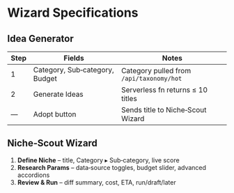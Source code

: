 # Wizard Specifications

## Idea Generator

| Step | Fields | Notes |
|------|--------|-------|
| 1 | Category, Sub‑category, Budget | Category pulled from `/api/taxonomy/hot` |
| 2 | Generate Ideas | Serverless fn returns ≤ 10 titles |
| — | Adopt button | Sends title to Niche‑Scout Wizard |

## Niche‑Scout Wizard

1. **Define Niche** – title, Category ▸ Sub‑category, live score  
2. **Research Params** – data‑source toggles, budget slider, advanced accordions  
3. **Review & Run** – diff summary, cost, ETA, run/draft/later